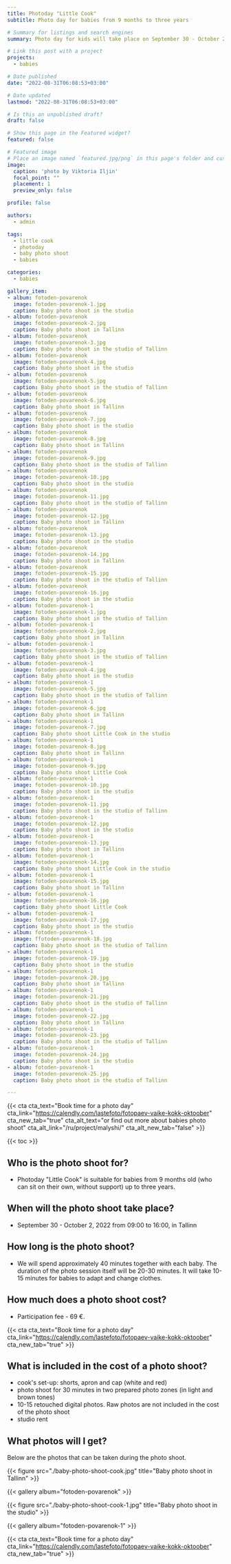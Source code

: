 ```yaml
---
title: Photoday "Little Cook"
subtitle: Photo day for babies from 9 months to three years

# Summary for listings and search engines
summary: Photo day for kids will take place on September 30 - October 2, 2022

# Link this post with a project
projects: 
  - babies

# Date published
date: "2022-08-31T06:08:53+03:00"

# Date updated
lastmod: "2022-08-31T06:08:53+03:00"

# Is this an unpublished draft?
draft: false

# Show this page in the Featured widget?
featured: false

# Featured image
# Place an image named `featured.jpg/png` in this page's folder and customize its options here.
image:
  caption: 'photo by Viktoria Iljin'
  focal_point: ""
  placement: 1
  preview_only: false

profile: false

authors:
  - admin

tags:
  - little cook
  - photoday
  - baby photo shoot
  - babies

categories:
  - babies

gallery_item:
- album: fotoden-povarenok
  image: fotoden-povarenok-1.jpg
  caption: Baby photo shoot in the studio 
- album: fotoden-povarenok
  image: fotoden-povarenok-2.jpg
  caption: Baby photo shoot in Tallinn
- album: fotoden-povarenok
  image: fotoden-povarenok-3.jpg
  caption: Baby photo shoot in the studio of Tallinn
- album: fotoden-povarenok
  image: fotoden-povarenok-4.jpg
  caption: Baby photo shoot in the studio
- album: fotoden-povarenok
  image: fotoden-povarenok-5.jpg
  caption: Baby photo shoot in the studio of Tallinn
- album: fotoden-povarenok
  image: fotoden-povarenok-6.jpg
  caption: Baby photo shoot in Tallinn
- album: fotoden-povarenok
  image: fotoden-povarenok-7.jpg
  caption: Baby photo shoot in the studio 
- album: fotoden-povarenok
  image: fotoden-povarenok-8.jpg
  caption: Baby photo shoot in Tallinn
- album: fotoden-povarenok
  image: fotoden-povarenok-9.jpg
  caption: Baby photo shoot in the studio of Tallinn
- album: fotoden-povarenok
  image: fotoden-povarenok-10.jpg
  caption: Baby photo shoot in the studio
- album: fotoden-povarenok
  image: fotoden-povarenok-11.jpg
  caption: Baby photo shoot in the studio of Tallinn
- album: fotoden-povarenok
  image: fotoden-povarenok-12.jpg
  caption: Baby photo shoot in Tallinn
- album: fotoden-povarenok
  image: fotoden-povarenok-13.jpg
  caption: Baby photo shoot in the studio 
- album: fotoden-povarenok
  image: fotoden-povarenok-14.jpg
  caption: Baby photo shoot in Tallinn
- album: fotoden-povarenok
  image: fotoden-povarenok-15.jpg
  caption: Baby photo shoot in the studio of Tallinn
- album: fotoden-povarenok
  image: fotoden-povarenok-16.jpg
  caption: Baby photo shoot in the studio
- album: fotoden-povarenok-1
  image: fotoden-povarenok-1.jpg
  caption: Baby photo shoot in the studio of Tallinn
- album: fotoden-povarenok-1
  image: fotoden-povarenok-2.jpg
  caption: Baby photo shoot in Tallinn
- album: fotoden-povarenok-1
  image: fotoden-povarenok-3.jpg
  caption: Baby photo shoot in the studio of Tallinn
- album: fotoden-povarenok-1
  image: fotoden-povarenok-4.jpg
  caption: Baby photo shoot in the studio
- album: fotoden-povarenok-1
  image: fotoden-povarenok-5.jpg
  caption: Baby photo shoot in the studio of Tallinn
- album: fotoden-povarenok-1
  image: fotoden-povarenok-6.jpg
  caption: Baby photo shoot in Tallinn
- album: fotoden-povarenok-1
  image: fotoden-povarenok-7.jpg
  caption: Baby photo shoot Little Cook in the studio  
- album: fotoden-povarenok-1
  image: fotoden-povarenok-8.jpg
  caption: Baby photo shoot in Tallinn  
- album: fotoden-povarenok-1
  image: fotoden-povarenok-9.jpg
  caption: Baby photo shoot Little Cook  
- album: fotoden-povarenok-1
  image: fotoden-povarenok-10.jpg
  caption: Baby photo shoot in the studio 
- album: fotoden-povarenok-1
  image: fotoden-povarenok-11.jpg
  caption: Baby photo shoot in the studio of Tallinn  
- album: fotoden-povarenok-1
  image: fotoden-povarenok-12.jpg
  caption: Baby photo shoot in the studio  
- album: fotoden-povarenok-1
  image: fotoden-povarenok-13.jpg
  caption: Baby photo shoot in Tallinn
- album: fotoden-povarenok-1
  image: fotoden-povarenok-14.jpg
  caption: Baby photo shoot Little Cook in the studio  
- album: fotoden-povarenok-1
  image: fotoden-povarenok-15.jpg
  caption: Baby photo shoot in Tallinn  
- album: fotoden-povarenok-1
  image: fotoden-povarenok-16.jpg
  caption: Baby photo shoot Little Cook  
- album: fotoden-povarenok-1
  image: fotoden-povarenok-17.jpg
  caption: Baby photo shoot in the studio 
- album: fotoden-povarenok-1
  image: ffotoden-povarenok-18.jpg
  caption: Baby photo shoot in the studio of Tallinn  
- album: fotoden-povarenok-1
  image: fotoden-povarenok-19.jpg
  caption: Baby photo shoot in the studio  
- album: fotoden-povarenok-1
  image: fotoden-povarenok-20.jpg
  caption: Baby photo shoot in Tallinn
- album: fotoden-povarenok-1
  image: fotoden-povarenok-21.jpg
  caption: Baby photo shoot in the studio of Tallinn
- album: fotoden-povarenok-1
  image: fotoden-povarenok-22.jpg
  caption: Baby photo shoot in Tallinn
- album: fotoden-povarenok-1
  image: fotoden-povarenok-23.jpg
  caption: Baby photo shoot in the studio of Tallinn
- album: fotoden-povarenok-1
  image: fotoden-povarenok-24.jpg
  caption: Baby photo shoot in the studio
- album: fotoden-povarenok-1
  image: fotoden-povarenok-25.jpg
  caption: Baby photo shoot in the studio of Tallinn

---
```

{{< cta cta_text="Book time for a photo day" cta_link="https://calendly.com/lastefoto/fotopaev-vaike-kokk-oktoober" cta_new_tab="true" cta_alt_text="or find out more about babies photo shoot" cta_alt_link="/ru/project/malyshi/" cta_alt_new_tab="false" >}}

{{< toc >}}

## Who is the photo shoot for?
- Photoday "Little Cook" is suitable for babies from 9 months old (who can sit on their own, without support) up to three years.

## When will the photo shoot take place?
- September 30 - October 2, 2022 from 09:00 to 16:00, in Tallinn

## How long is the photo shoot?
- We will spend approximately 40 minutes together with each baby. The duration of the photo session itself will be 20-30 minutes. It will take 10-15 minutes for babies to adapt and change clothes.

## How much does a photo shoot cost?
- Participation fee - 69 €.

{{< cta cta_text="Book time for a photo day" cta_link="https://calendly.com/lastefoto/fotopaev-vaike-kokk-oktoober" cta_new_tab="true" >}}

## What is included in the cost of a photo shoot?
- cook's set-up: shorts, apron and cap (white and red)
- photo shoot for 30 minutes in two prepared photo zones (in light and brown tones)
- 10-15 retouched digital photos. Raw photos are not included in the cost of the photo shoot
- studio rent

## What photos will I get?

Below are the photos that can be taken during the photo shoot.

{{< figure src="./baby-photo-shoot-cook.jpg" title="Baby photo shoot in Tallinn" >}}

{{< gallery album="fotoden-povarenok" >}}

{{< figure src="./baby-photo-shoot-cook-1.jpg" title="Baby photo shoot in the studio" >}}

{{< gallery album="fotoden-povarenok-1" >}}

{{< cta cta_text="Book time for a photo day" cta_link="https://calendly.com/lastefoto/fotopaev-vaike-kokk-oktoober" cta_new_tab="true" >}}